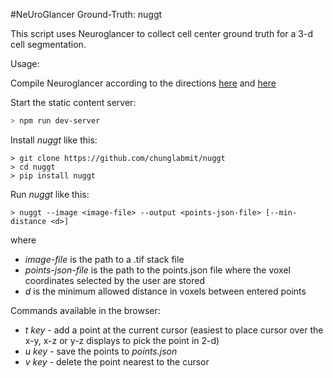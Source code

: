 #NeUroGlancer Ground-Truth: nuggt

This script uses Neuroglancer to collect
cell center ground truth for a 3-d cell
segmentation.

Usage:

Compile Neuroglancer according to the directions
[here](https://github.com/google/neuroglancer/blob/master/README.md)
and [here](https://github.com/google/neuroglancer/blob/master/python/README.md)

Start the static content server:
```bash
> npm run dev-server
```

Install *nuggt* like this:

```
> git clone https://github.com/chunglabmit/nuggt
> cd nuggt
> pip install nuggt
```

Run *nuggt* like this:
```
> nuggt --image <image-file> --output <points-json-file> [--min-distance <d>]
```
where
* *image-file* is the path to a .tif stack file
* *points-json-file* is the path to the points.json file where the
  voxel coordinates selected by the user are stored
* *d* is the minimum allowed distance in voxels between entered points

Commands available in the browser:
* *t key* - add a point at the current cursor (easiest to place cursor over
            the x-y, x-z or y-z displays to pick the point in 2-d)
* *u key* - save the points to *points.json*
* *v key* - delete the point nearest to the cursor
